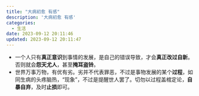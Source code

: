 ```yaml
---
title: "大病初愈 有感"
description: '大病初愈 有感'
categories:
  - 生活 
date: 2023-09-12 20:11:46
updated: 2023-09-12 20:11:47
---
```


- 一个人只有**真正意识**到事情的发展，是自己的错误导致，才会**真正改过自新**。否则就会**怨天尤人**，甚至**掩耳盗铃**。
- 世界万事万物，有优有劣。劣并不代表罪恶，不过是事物发展的某个**过程**，如同生病的头疼脑热，“现象”，不过是提醒世人罢了。切勿以过程盖棺定论，**自暴自弃**，及时**止损**即可。